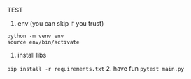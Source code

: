 TEST 
1. env (you can skip if you trust)

```
python -m venv env
source env/bin/activate
``` 
1. install libs

```pip install -r requirements.txt```
2. have fun
```pytest main.py```